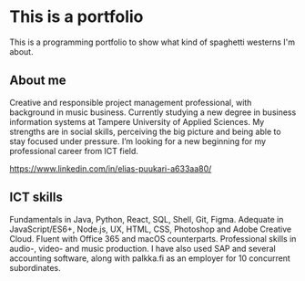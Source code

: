 # This is a portfolio

This is a programming portfolio to show what kind of spaghetti westerns I'm about.

## About me

Creative and responsible project management professional, with background in music business. Currently studying a new degree in business information systems at Tampere University of Applied Sciences. My strengths are in social skills, perceiving the big picture and being able to stay focused under pressure. I’m looking for a new beginning for my professional career from ICT field.

https://www.linkedin.com/in/elias-puukari-a633aa80/

## ICT skills
Fundamentals in Java, Python, React, SQL, Shell, Git, Figma. Adequate in JavaScript/ES6+, Node.js, UX, HTML, CSS, Photoshop and Adobe Creative Cloud. Fluent with Office 365 and macOS counterparts. Professional skills in audio-, video- and music production. I have also used SAP and several accounting software, along with palkka.fi as an employer for 10 concurrent subordinates.
